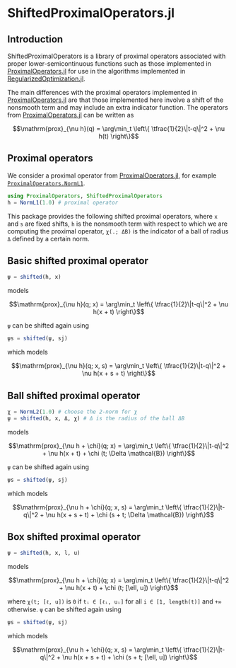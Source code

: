 # ShiftedProximalOperators.jl

## Introduction

ShiftedProximalOperators is a library of proximal operators associated with proper
lower-semicontinuous functions such as those implemented in
[ProximalOperators.jl](https://github.com/JuliaFirstOrder/ProximalOperators.jl)
for use in the algorithms implemented in [RegularizedOptimization.jl](https://github.com/JuliaSmoothOptimizers/RegularizedOptimization.jl).

The main differences with the proximal operators implemented in
[ProximalOperators.jl](https://github.com/JuliaFirstOrder/ProximalOperators.jl)
are that those implemented here involve a shift of the nonsmooth term and may include an extra indicator function.
The operators from 
[ProximalOperators.jl](https://github.com/JuliaFirstOrder/ProximalOperators.jl)
can be written as

```math
\mathrm{prox}_{\nu h}(q) = \arg\min_t \left\{ \tfrac{1}{2}\|t-q\|^2 + \nu h(t) \right\}
```

## Proximal operators

We consider a proximal operator from [ProximalOperators.jl](https://github.com/JuliaFirstOrder/ProximalOperators.jl), for example [`ProximalOperators.NormL1`](https://juliafirstorder.github.io/ProximalOperators.jl/stable/functions/#ProximalOperators.NormL1).

```julia
using ProximalOperators, ShiftedProximalOperators
h = NormL1(1.0) # proximal operator
```

This package provides the following shifted proximal operators,
where `x` and `s` are fixed shifts, `h` is the nonsmooth term with respect
to which we are computing the proximal operator, `χ(.; ΔB)` is the indicator of
a ball of radius `Δ` defined by a certain norm.

## Basic shifted proximal operator

```julia
ψ = shifted(h, x)
```

models

```math
\mathrm{prox}_{\nu h}(q; x) = \arg\min_t \left\{ \tfrac{1}{2}\|t-q\|^2 + \nu h(x + t) \right\}
```

`ψ` can be shifted again using

```julia
ψs = shifted(ψ, sj)
```

which models

```math
\mathrm{prox}_{\nu h}(q; x, s) = \arg\min_t \left\{ \tfrac{1}{2}\|t-q\|^2 + \nu h(x + s + t) \right\}
```

## Ball shifted proximal operator

```julia
χ = NormL2(1.0) # choose the 2-norm for χ
ψ = shifted(h, x, Δ, χ) # Δ is the radius of the ball ΔB
```

models

```math
\mathrm{prox}_{\nu h + \chi}(q; x) = \arg\min_t \left\{ \tfrac{1}{2}\|t-q\|^2 + \nu h(x + t) + \chi (t; \Delta \mathcal{B}) \right\}
```

`ψ` can be shifted again using

```julia
ψs = shifted(ψ, sj)
```

which models

```math
\mathrm{prox}_{\nu h + \chi}(q; x, s) = \arg\min_t \left\{ \tfrac{1}{2}\|t-q\|^2 + \nu h(x + s + t) + \chi (s + t; \Delta \mathcal{B}) \right\}
```

## Box shifted proximal operator

```julia
ψ = shifted(h, x, l, u)
```

models

```math
\mathrm{prox}_{\nu h + \chi}(q; x) = \arg\min_t \left\{ \tfrac{1}{2}\|t-q\|^2 + \nu h(x + t) + \chi (t; [\ell, u]) \right\}
```

where `χ(t; [ℓ, u])` is `0` if `tᵢ ∈ [ℓᵢ, uᵢ]` for all `i ∈ [1, length(t)]` and `+∞` otherwise.
`ψ` can be shifted again using

```julia
ψs = shifted(ψ, sj)
```

which models

```math
\mathrm{prox}_{\nu h + \chi}(q; x, s) = \arg\min_t \left\{ \tfrac{1}{2}\|t-q\|^2 + \nu h(x + s + t) + \chi (s + t; [\ell, u]) \right\}
```
